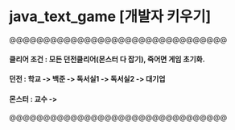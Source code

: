 # java_text_game  [개발자 키우기]

@@@@@@@@@@@@@@@@@@@@@@@@@@@@@@@@

#### 클리어 조건 : 모든 던전클리어(몬스터 다 잡기), 죽어면 게임 초기화.

#### 던전 : 학교 -> 백준 -> 독서실1 -> 독서실2 -> 대기업

#### 몬스터 : 교수 -> 

@@@@@@@@@@@@@@@@@@@@@@@@@@@@@@@@
